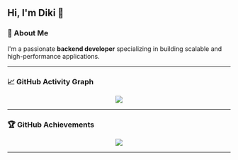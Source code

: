 ## Hi, I'm Diki 👋


### 🚀 About Me  
I'm a passionate **backend developer** specializing in building scalable and high-performance applications.

---

### 📈 GitHub Activity Graph  
<p align="center">
  <img src="https://github-readme-activity-graph.vercel.app/graph?username=wawaiguntang&theme=tokyo-night&bg_color=1a1b27&color=70a5fd&line=70a5fd&point=f38e82&area=true" />
</p>

---

### 🏆 GitHub Achievements  
<p align="center">
  <img src="https://github-profile-trophy.vercel.app/?username=wawaiguntang&theme=tokyonight&margin-w=15&margin-h=15&row=1" />
</p>

---
